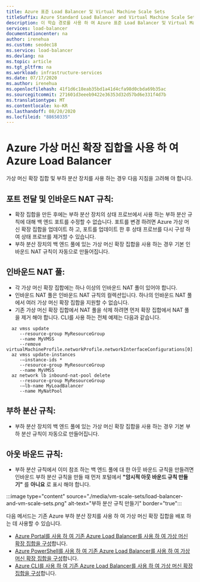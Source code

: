 ```yaml
---
title: Azure 표준 Load Balancer 및 Virtual Machine Scale Sets
titleSuffix: Azure Standard Load Balancer and Virtual Machine Scale Sets
description: 이 학습 경로를 사용 하 여 Azure 표준 Load Balancer 및 Virtual Machine Scale Sets를 시작 합니다.
services: load-balancer
documentationcenter: na
author: irenehua
ms.custom: seodec18
ms.service: load-balancer
ms.devlang: na
ms.topic: article
ms.tgt_pltfrm: na
ms.workload: infrastructure-services
ms.date: 07/17/2020
ms.author: irenehua
ms.openlocfilehash: 41f1d6c18eab35bd1a41d4cfa98d0cbda69b35ac
ms.sourcegitcommit: 271601d3eeeb9422e36353d32d57bd6e331f4d7b
ms.translationtype: MT
ms.contentlocale: ko-KR
ms.lasthandoff: 08/20/2020
ms.locfileid: "88650335"
---
```

# <a name="azure-load-balancer-with-azure-virtual-machine-scale-sets"></a>Azure 가상 머신 확장 집합을 사용 하 여 Azure Load Balancer

가상 머신 확장 집합 및 부하 분산 장치를 사용 하는 경우 다음 지침을 고려해 야 합니다.

## <a name="port-forwarding-and-inbound-nat-rules"></a>포트 전달 및 인바운드 NAT 규칙:
  * 확장 집합을 만든 후에는 부하 분산 장치의 상태 프로브에서 사용 하는 부하 분산 규칙에 대해 백 엔드 포트를 수정할 수 없습니다. 포트를 변경 하려면 Azure 가상 머신 확장 집합을 업데이트 하 고, 포트를 업데이트 한 후 상태 프로브를 다시 구성 하 여 상태 프로브를 제거할 수 있습니다.
  * 부하 분산 장치의 백 엔드 풀에 있는 가상 머신 확장 집합을 사용 하는 경우 기본 인바운드 NAT 규칙이 자동으로 만들어집니다.
## <a name="inbound-nat-pool"></a>인바운드 NAT 풀:
  * 각 가상 머신 확장 집합에는 하나 이상의 인바운드 NAT 풀이 있어야 합니다. 
  * 인바운드 NAT 풀은 인바운드 NAT 규칙의 컬렉션입니다. 하나의 인바운드 NAT 풀에서 여러 가상 머신 확장 집합을 지원할 수 없습니다.
  * 기존 가상 머신 확장 집합에서 NAT 풀을 삭제 하려면 먼저 확장 집합에서 NAT 풀을 제거 해야 합니다. CLI를 사용 하는 전체 예제는 다음과 같습니다.
```azurecli-interactive
  az vmss update
     --resource-group MyResourceGroup
     --name MyVMSS
     --remove virtualMachineProfile.networkProfile.networkInterfaceConfigurations[0].ipConfigurations[0].loadBalancerInboundNatPools
  az vmss update-instances
     -–instance-ids *
     --resource-group MyResourceGroup
     --name MyVMSS
  az network lb inbound-nat-pool delete
     --resource-group MyResourceGroup
     -–lb-name MyLoadBalancer
     --name MyNatPool
```
## <a name="load-balancing-rules"></a>부하 분산 규칙:
  * 부하 분산 장치의 백 엔드 풀에 있는 가상 머신 확장 집합을 사용 하는 경우 기본 부하 분산 규칙이 자동으로 만들어집니다.
## <a name="outbound-rules"></a>아웃 바운드 규칙:
  *  부하 분산 규칙에서 이미 참조 하는 백 엔드 풀에 대 한 아웃 바운드 규칙을 만들려면 인바운드 부하 분산 규칙을 만들 때 먼저 포털에서 **"암시적 아웃 바운드 규칙 만들기"** 를 **아니요** 로 표시 해야 합니다.

  :::image type="content" source="./media/vm-scale-sets/load-balancer-and-vm-scale-sets.png" alt-text="부하 분산 규칙 만들기" border="true":::

다음 메서드는 기존 Azure 부하 분산 장치를 사용 하 여 가상 머신 확장 집합을 배포 하는 데 사용할 수 있습니다.

* [Azure Portal를 사용 하 여 기존 Azure Load Balancer를 사용 하 여 가상 머신 확장 집합을 구성](https://docs.microsoft.com/azure/load-balancer/configure-vm-scale-set-portal)합니다.
* [Azure PowerShell를 사용 하 여 기존 Azure Load Balancer를 사용 하 여 가상 머신 확장 집합을 구성](https://docs.microsoft.com/azure/load-balancer/configure-vm-scale-set-powershell)합니다.
* [Azure CLI를 사용 하 여 기존 Azure Load Balancer를 사용 하 여 가상 머신 확장 집합을 구성](https://docs.microsoft.com/azure/load-balancer/configure-vm-scale-set-cli)합니다.
